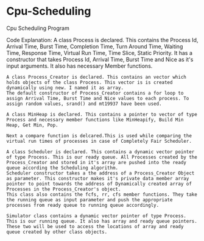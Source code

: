 # Cpu-Scheduling
Cpu Scheduling Program

  Code Explanation:
    A class Process is declared. This contains the Process Id, Arrival Time, Burst Time, Completion Time, Turn Around Time, Waiting Time, Response Time, Virtual Run Time, Time Slice, Static Priority. It has a constructor that takes Process Id, Arrival Time, Burst Time and Nice as it's input arguments. It also has necessary Member functions.
    
    A class Process_Creator is declared. This contains an vector which holds objects of the class Process. This vector is is created dynamically using new. I named it as array.
    The default constructor of Process_Creator contains a for loop to assign Arrival Time, Burst Time and Nice values to each process. To assign random values, srand() and mt19937 have been used.
    
    A class MinHeap is declared. This contains a pointer to vector of type Process and necessary member functions like MinHeapify, Build Min Heap, Get Min, Pop.
    
    Next a compare function is delcared.This is used while comparing the virtual run times of processes in case of Completely Fair Scheduler.
    
    A class Scheduler is declared. This contains a dynamic vector pointer of type Process. This is our ready queue. All Processes created by the Process_Creator and stored in it's array are pushed into the ready queue according the Scheduling algorithm.
    Scheduler constructor takes a the address of a Process_Creator Object as parameter. This constructor makes it's private data member array pointer to point towards the address of Dynamically created array of Processes in the Process_Creator's object.
    This class also contains the fcfs, rr, cfs member functions. They take the running queue as input parameter and push the appropriate processes from ready queue to running queue accordingly.
    
    Simulator class contains a dynamic vector pointer of type Process. This is our running queue. It also has array and ready queue pointers. These two will be used to access the locations of array and ready queue created by other class objects.
